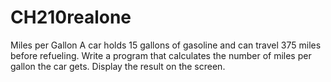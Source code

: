 # CH210realone
Miles per Gallon
      A car holds 15 gallons of gasoline and can travel 375 miles before refueling.
      Write a program that calculates the number of miles per gallon the car gets.
      Display the result on the screen.
